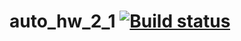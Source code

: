 # auto_hw_2_1 [![Build status](https://ci.appveyor.com/api/projects/status/qkvi1bs9a5po1n9a/branch/main?svg=true)](https://ci.appveyor.com/project/Dimriu/auto-hw-2-1-8ujia/branch/main)
